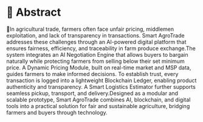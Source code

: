 # 📣 Abstract


  📌In agricultural trade, farmers often face unfair pricing, middlemen exploitation, and lack of transparency in transactions. Smart AgroTrade addresses these challenges through an AI-powered digital platform that ensures fairness, efficiency, and traceability in farm produce exchange.The system integrates an AI Negotiation Engine that allows buyers to bargain naturally while protecting farmers from selling below their set minimum price. A Dynamic Pricing Module, built on real-time market and MSP data, guides farmers to make informed decisions. To establish trust, every transaction is logged into a lightweight Blockchain Ledger, enabling product authenticity and transparency. A Smart Logistics Estimator further supports seamless pickup, transport, and delivery.Designed as a modular and scalable prototype, Smart AgroTrade combines AI, blockchain, and digital tools into a practical solution for fair and sustainable agriculture, bridging farmers and buyers through technology.
